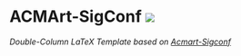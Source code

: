 # ACMArt-SigConf ![](https://github.com/ArmageddonKnight/Acmart-Sigconf/workflows/build/badge.svg)

*Double-Column LaTeX Template based on
[Acmart-Sigconf](https://github.com/borisveytsman/acmart)*
